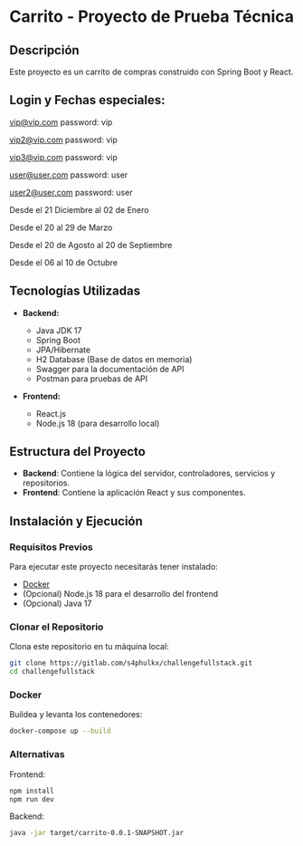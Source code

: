 # Carrito - Proyecto de Prueba Técnica

## Descripción
Este proyecto es un carrito de compras construido con Spring Boot y React.

## Login y Fechas especiales:
vip@vip.com password: vip


vip2@vip.com password: vip


vip3@vip.com password: vip


user@user.com password: user


user2@user.com password: user

Desde el 21 Diciembre al 02 de Enero

Desde el 20 al 29 de Marzo

Desde el 20 de Agosto al 20 de Septiembre

Desde el 06 al 10 de Octubre

## Tecnologías Utilizadas
- **Backend:**
  - Java JDK 17
  - Spring Boot
  - JPA/Hibernate
  - H2 Database (Base de datos en memoria)
  - Swagger para la documentación de API
  - Postman para pruebas de API

- **Frontend:**
  - React.js
  - Node.js 18 (para desarrollo local)

## Estructura del Proyecto
- **Backend**: Contiene la lógica del servidor, controladores, servicios y repositorios.
- **Frontend**: Contiene la aplicación React y sus componentes.

## Instalación y Ejecución

### Requisitos Previos
Para ejecutar este proyecto necesitarás tener instalado:
- [Docker](https://www.docker.com/get-started)
- (Opcional) Node.js 18 para el desarrollo del frontend
- (Opcional) Java 17

### Clonar el Repositorio
Clona este repositorio en tu máquina local:
```bash
git clone https://gitlab.com/s4phulkx/challengefullstack.git
cd challengefullstack
```
### Docker
Buildea y levanta los contenedores:

```bash
docker-compose up --build
```

### Alternativas

Frontend:
```bash
npm install
npm run dev
```

Backend: 
```bash
java -jar target/carrito-0.0.1-SNAPSHOT.jar
```

